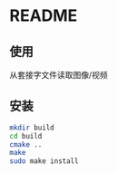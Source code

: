 # README

## 使用

从套接字文件读取图像/视频 

## 安装

``` bash
mkdir build
cd build
cmake ..
make 
sudo make install
```
